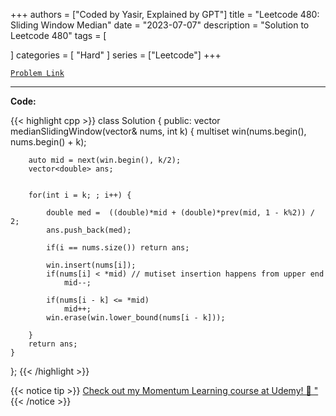 
+++
authors = ["Coded by Yasir, Explained by GPT"]
title = "Leetcode 480: Sliding Window Median"
date = "2023-07-07"
description = "Solution to Leetcode 480"
tags = [
    
]
categories = [
    "Hard"
]
series = ["Leetcode"]
+++



[`Problem Link`](https://leetcode.com/problems/sliding-window-median/description/)

---

**Code:**

{{< highlight cpp >}}
class Solution {
public:
    vector<double> medianSlidingWindow(vector<int>& nums, int k) {
        multiset<int> win(nums.begin(), nums.begin() + k);
        
        auto mid = next(win.begin(), k/2);
        vector<double> ans;


        for(int i = k; ; i++) {
            
            double med =  ((double)*mid + (double)*prev(mid, 1 - k%2)) / 2;
            ans.push_back(med);
            
            if(i == nums.size()) return ans;
            
            win.insert(nums[i]);
            if(nums[i] < *mid) // mutiset insertion happens from upper end
                mid--;

            if(nums[i - k] <= *mid)
                mid++;
            win.erase(win.lower_bound(nums[i - k]));

        }
        return ans;
    }
};
{{< /highlight >}}



{{< notice tip >}}
[Check out my Momentum Learning course at Udemy! 🚀 "](https://www.udemy.com/course/blind-75-the-data-structures-and-algorithms-essentials/)
{{< /notice >}}

